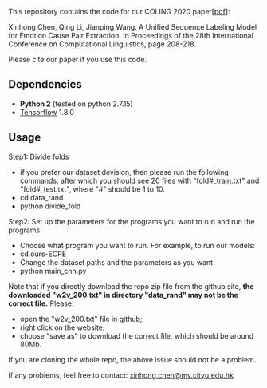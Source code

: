 This repository contains the code for our COLING 2020 paper\[[pdf](https://www.aclweb.org/anthology/2020.coling-main.18.pdf)\]:

Xinhong Chen, Qing Li, Jianping Wang. A Unified Sequence Labeling Model for Emotion Cause Pair Extraction. In Proceedings of the 28th International Conference on Computational Linguistics, page 208-218.

Please cite our paper if you use this code.

## Dependencies

- **Python 2** (tested on python 2.7.15)
- [Tensorflow](https://github.com/tensorflow/tensorflow) 1.8.0

## Usage

Step1: Divide folds
- if you prefer our dataset devision, then please run the following commands, after which you should see 20 files with "fold#_train.txt" and "fold#_test.txt", where "#" should be 1 to 10.
- cd data_rand
- python divide_fold

Step2: Set up the parameters for the programs you want to run and run the programs
- Choose what program you want to run. For example, to run our models:
- cd ours-ECPE
- Change the dataset paths and the parameters as you want
- python main_cnn.py

Note that if you directly download the repo zip file from the github site, **the downloaded "w2v_200.txt" in directory "data_rand" may not be the correct file.** Please:
- open the "w2v_200.txt" file in github;
- right click on the website;
- choose "save as" to download the correct file, which should be around 80Mb.

If you are cloning the whole repo, the above issue should not be a problem.

If any problems, feel free to contact: xinhong.chen@my.cityu.edu.hk
